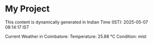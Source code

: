 # My Project

This content is dynamically generated in Indian Time (IST): 2025-05-07 08:14:17 IST


Current Weather in Coimbatore:
Temperature: 25.88 °C
Condition: mist
